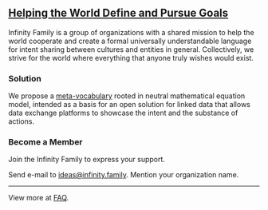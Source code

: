 ## [Helping the World Define and Pursue Goals](/assets/images/infty.mp4)

Infinity Family is a group of organizations with a shared mission to help the world cooperate and create a formal universally understandable language for intent sharing between cultures and entities in general. Collectively, we strive for the world where everything that anyone truly wishes would exist.

### Solution

We propose a [meta-vocabulary](wefindx.net) rooted in neutral mathematical equation model, intended as a basis for an open solution for linked data that allows data exchange platforms to showcase the intent and the substance of actions.

### Become a Member

Join the Infinity Family to express your support. 

Send e-mail to [ideas@infinity.family](mailto:ideas@infinity.family). Mention your organization name. 

---
View more at [FAQ](/faq).
